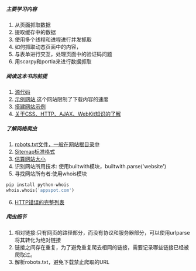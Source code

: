 ##### 主要学习内容
1. 从页面抓取数据
2. 提取缓存中的数据
3. 使用多个线程和进程进行并发抓取
4. 如何抓取动态页面中的内容，
5. 与表单进行交互，处理页面中的验证码问题
6. 用scarpy和portia来进行数据抓取

##### 阅读这本书的前提
1. [源代码](http://bitbucket.org/wswp/code)
2. [示例网站](http://example.webscraping.com),这个网站限制了下载内容的速度
3. [搭建网站示例](http://bitbucket.org/wswp/places)
4. [关于CSS、HTTP、AJAX、WebKit知识的了解](http://www.w3schools.com)

##### 了解网络爬虫
1. [robots.txt文件，一般在网站根目录中](http://baike.baidu.com/link?url=unvxdu-iDNP5pdY7w6L1Z0KaX4H9Sxsk8b5lVF1f9RIu32-DRFoJdqztdJ4MuImimgAtooRWdss8x2PFAUZGGDzvURqmud6prKU1F7lSayqGGFVBTL68NWwoA3DZjMwH5sxaD8EuCWqVLP__somGSK)
2. [Sitemap标准格式](https://www.sitemaps.org/protocol.html)
3. [估算网站大小](http://www.google.com/advanced_search)
4. 识别网站所用技术: 使用builtwith模块，builtwith.parse('website')
5. 寻找网站所有者:使用whois模块
```python
pip install python-whois
whois.whois('appspot.com')
```
6. [HTTP错误的完整列表](https://tools.ietf.org/html/rfc7231#section-6)

##### 爬虫细节
1. 相对链接:只有网页的路径部分，而没有协议和服务器部分，可以使用urlparse将其转化为绝对链接
2. 链接之间存在重复，为了避免重复爬去相同的链接，需要记录哪些链接已经被爬取过。
3. 解析robots.txt，避免下载禁止爬取的URL

